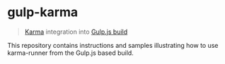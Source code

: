 # gulp-karma

> [Karma](https://github.com/karma-runner/karma) integration into [Gulp.js build](https://github.com/karma-runner/karma)

This repository contains instructions and samples illustrating how to use karma-runner from the Gulp.js based build.
